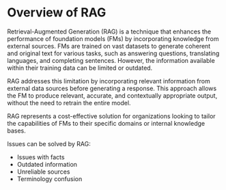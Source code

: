 # Overview of RAG
Retrieval-Augmented Generation (RAG) is a technique that enhances the performance of foundation models (FMs) by incorporating knowledge from external sources. FMs are trained on vast datasets to generate coherent and original text for various tasks, such as answering questions, translating languages, and completing sentences. However, the information available within their training data can be limited or outdated.

RAG addresses this limitation by incorporating relevant information from external data sources before generating a response. This approach allows the FM to produce relevant, accurate, and contextually appropriate output, without the need to retrain the entire model.

RAG represents a cost-effective solution for organizations looking to tailor the capabilities of FMs to their specific domains or internal knowledge bases.

Issues can be solved by RAG:
- Issues with facts
- Outdated information
- Unreliable sources
- Terminology confusion